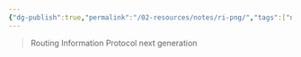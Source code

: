 ```yaml
---
{"dg-publish":true,"permalink":"/02-resources/notes/ri-png/","tags":["netzwerk/protocol"],"noteIcon":""}
---
```


> Routing Information Protocol next generation